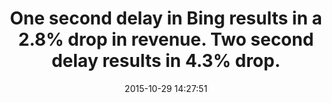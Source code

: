 ---
layout: post
title:  "One second delay in Bing results in a 2.8% drop in revenue. Two second delay results in 4.3% drop."
img:
 image: "bing-logo.png"
 alt: "Bing Logo"
storySource: "http://velocityconf.com/velocity2009/public/schedule/detail/8523"
date:   2015-10-29 14:27:51
categories:
tags:
 - revenue
 - search
 - "2009"
permalink: "/{{ page.date | date: '%Y/%m/%d' }}/{{ page.fileSlug }}/"
---
